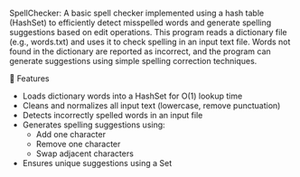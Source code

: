 SpellChecker: A basic spell checker implemented using a hash table (HashSet) to efficiently detect misspelled words and generate spelling suggestions based on edit operations. This program reads a dictionary file (e.g., words.txt) and uses it to check spelling in an input text file. Words not found in the dictionary are reported as incorrect, and the program can generate suggestions using simple spelling correction techniques.

🚀 Features
* Loads dictionary words into a HashSet for O(1) lookup time
* Cleans and normalizes all input text (lowercase, remove punctuation)
* Detects incorrectly spelled words in an input file
* Generates spelling suggestions using:
  * Add one character
  * Remove one character
  * Swap adjacent characters
* Ensures unique suggestions using a Set<String>
